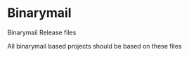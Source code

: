 # Binarymail
Binarymail Release files

All binarymail based projects should be based on these files
